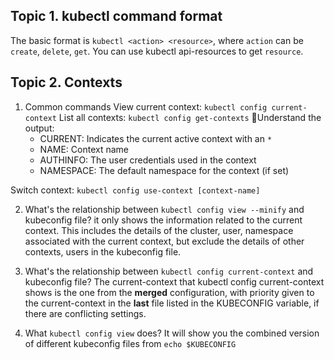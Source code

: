 ## Topic 1. kubectl command format

The basic format is `kubectl <action> <resource>`, where `action` can be `create`, `delete`, `get`. You can use kubectl api-resources to get `resource`. 

## Topic 2. Contexts

1. Common commands
View current context: `kubectl config current-context`
List all contexts: `kubectl config get-contexts`
    Understand the output: 
    - CURRENT: Indicates the current active context with an `*`
    - NAME: Context name
    - AUTHINFO: The user credentials used in the context
    - NAMESPACE: The default namespace for the context (if set)

Switch context: `kubectl config use-context [context-name]`

2. What's the relationship between `kubectl config view --minify` and kubeconfig file? 
    it only shows the information related to the current context. This includes the details of the cluster, user, namespace associated with the current context, but exclude the details of other contexts, users in the kubeconfig file.
   
3. What's the relationship between `kubectl config current-context` and kubeconfig file? 
    The current-context that kubectl config current-context shows is the one from the **merged** configuration, with priority given to the current-context in the **last** file listed in the KUBECONFIG variable, if there are conflicting settings.
    
4. What `kubectl config view` does? 
    It will show you the combined version of different kubeconfig files from `echo $KUBECONFIG`
